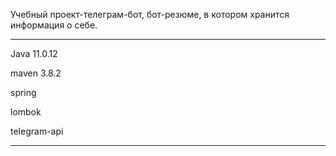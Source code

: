 Учебный проект-телеграм-бот, бот-резюме, в котором хранится информация о себе.

----------------------------------------------------------------------------------------------------

 Java 11.0.12
 
 maven 3.8.2
 
 spring
 
 lombok
 
 telegram-api
 
 ----------------------------------------------------------------------------------------------------
